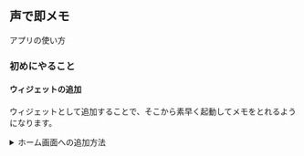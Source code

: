 ## 声で即メモ

アプリの使い方

### 初めにやること

#### ウィジェットの追加

ウィジェットとして追加することで、そこから素早く起動してメモをとれるようになります。

<details markdown="1">
<summary>ホーム画面への追加方法</summary>

1. aaaaaaaaaaaaaaaaaaaaaaaaa
1. aaaaaaaaaaaaaaaaaaaaaaaaa
1. aaaaaaaaaaaaaaaaaaaaaaaaa
1. aaaaaaaaaaaaaaaaaaaaaaaaa

hoge
</details>

<!-- <details>
<summary>ロック画面への追加方法 (iOS16のみ)</summary>

1. aaaaaaaaaaaaaaaaaaaaaaaaa
1. aaaaaaaaaaaaaaaaaaaaaaaaa
1. aaaaaaaaaaaaaaaaaaaaaaaaa
1. aaaaaaaaaaaaaaaaaaaaaaaaa
</details> -->
